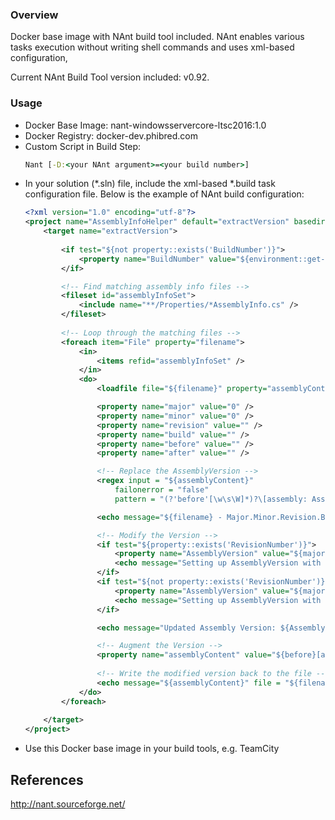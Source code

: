 ### Overview
Docker base image with NAnt build tool included. NAnt enables various tasks execution without writing shell commands and uses xml-based configuration,

Current NAnt Build Tool version included: v0.92.

### Usage
* Docker Base Image: nant-windowsservercore-ltsc2016:1.0
* Docker Registry: docker-dev.phibred.com
* Custom Script in Build Step:
    ```cmd
    Nant [-D:<your NAnt argument>=<your build number>]
    ```
* In your solution (*.sln) file, include the xml-based *.build task configuration file. Below is the example of NAnt build configuration:
    ``` xml
    <?xml version="1.0" encoding="utf-8"?>
    <project name="AssemblyInfoHelper" default="extractVersion" basedir=".">
        <target name="extractVersion">
        
            <if test="${not property::exists('BuildNumber')}">
                <property name="BuildNumber" value="${environment::get-variable('BUILD_NUMBER')}" />
            </if>

            <!-- Find matching assembly info files -->
            <fileset id="assemblyInfoSet">
                <include name="**/Properties/*AssemblyInfo.cs" />
            </fileset>
            
            <!-- Loop through the matching files -->
            <foreach item="File" property="filename">
                <in>
                    <items refid="assemblyInfoSet" />
                </in>
                <do>				
                    <loadfile file="${filename}" property="assemblyContent" />

                    <property name="major" value="0" />
                    <property name="minor" value="0" />
                    <property name="revision" value="" />
                    <property name="build" value="" />
                    <property name="before" value="" />
                    <property name="after" value="" />

                    <!-- Replace the AssemblyVersion -->
                    <regex input = "${assemblyContent}"
                        failonerror = "false"
                        pattern = "(?'before'[\w\s\W]*)?\[assembly: AssemblyVersion\(&quot;(?'major'\d+)(\.(?'minor'\d+))(\.((?'revision'\d+)|(\*)))?(\.((?'build'\d+)|(\*)))?&quot;\)\](?'after'[\w\s\W]*)?" />

                    <echo message="${filename} - Major.Minor.Revision.Build: ${major}.${minor}.${revision}.${build}" />

                    <!-- Modify the Version -->
                    <if test="${property::exists('RevisionNumber')}">
                        <property name="AssemblyVersion" value="${major}.${minor}.${BuildNumber}.${RevisionNumber}" />
                        <echo message="Setting up AssemblyVersion with RevisionNumber: ${AssemblyVersion}" />			
                    </if>
                    <if test="${not property::exists('RevisionNumber')}">
                        <property name="AssemblyVersion" value="${major}.${minor}.${BuildNumber}" />
                        <echo message="Setting up AssemblyVersion with BuildNumber: ${AssemblyVersion}" />			
                    </if>

                    <echo message="Updated Assembly Version: ${AssemblyVersion}" />

                    <!-- Augment the Version -->
                    <property name="assemblyContent" value="${before}[assembly: AssemblyVersion(&quot;${AssemblyVersion}&quot;)]${after}" />
                    
                    <!-- Write the modified version back to the file -->
                    <echo message="${assemblyContent}" file = "${filename}"/>
                </do>
            </foreach>
            
        </target>
    </project>
    ```
* Use this Docker base image in your build tools, e.g. TeamCity

## References
http://nant.sourceforge.net/